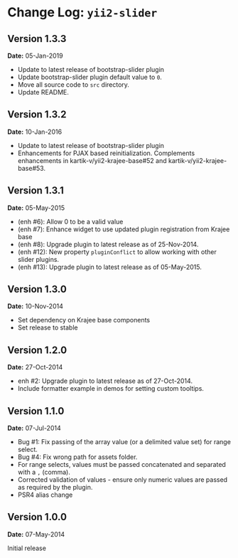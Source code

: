 Change Log: `yii2-slider`
=========================

## Version 1.3.3

**Date:** 05-Jan-2019

- Update to latest release of bootstrap-slider plugin
- Update bootstrap-slider plugin default value to `0`.
- Move all source code to `src` directory.
- Update README.

## Version 1.3.2

**Date:** 10-Jan-2016

- Update to latest release of bootstrap-slider plugin
- Enhancements for PJAX based reinitialization. Complements enhancements in kartik-v/yii2-krajee-base#52 and kartik-v/yii2-krajee-base#53.

## Version 1.3.1

**Date:** 05-May-2015

- (enh #6): Allow 0 to be a valid value
- (enh #7): Enhance widget to use updated plugin registration from Krajee base
- (enh #8): Upgrade plugin to latest release as of 25-Nov-2014.
- (enh #12): New property `pluginConflict` to allow working with other slider plugins.
- (enh #13): Upgrade plugin to latest release as of 05-May-2015.

## Version 1.3.0

**Date:** 10-Nov-2014

- Set dependency on Krajee base components
- Set release to stable

## Version 1.2.0

**Date:** 27-Oct-2014

- enh #2: Upgrade plugin to latest release as of 27-Oct-2014.
- Include formatter example in demos for setting custom tooltips.

## Version 1.1.0

**Date:** 07-Jul-2014

- Bug #1: Fix passing of the array value (or a delimited value set) for range select.
- Bug #4: Fix wrong path for assets folder.
- For range selects, values must be passed concatenated and separated with a `,` (comma).
- Corrected validation of values - ensure only numeric values are passed as required by the plugin.
- PSR4 alias change

## Version 1.0.0

**Date:** 07-May-2014

Initial release